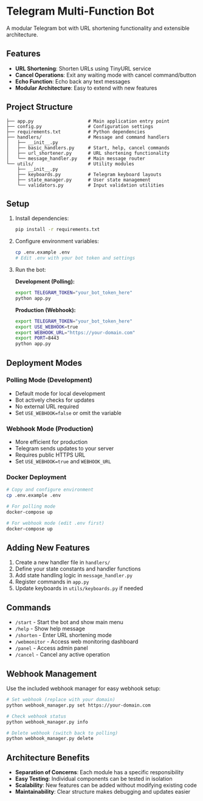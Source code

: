 # Telegram Multi-Function Bot

A modular Telegram bot with URL shortening functionality and extensible architecture.

## Features

- **URL Shortening**: Shorten URLs using TinyURL service
- **Cancel Operations**: Exit any waiting mode with cancel command/button
- **Echo Function**: Echo back any text messages
- **Modular Architecture**: Easy to extend with new features

## Project Structure

```
├── app.py                    # Main application entry point
├── config.py                 # Configuration settings
├── requirements.txt          # Python dependencies
├── handlers/                 # Message and command handlers
│   ├── __init__.py
│   ├── basic_handlers.py     # Start, help, cancel commands
│   ├── url_shortener.py      # URL shortening functionality
│   └── message_handler.py    # Main message router
└── utils/                    # Utility modules
    ├── __init__.py
    ├── keyboards.py          # Telegram keyboard layouts
    ├── state_manager.py      # User state management
    └── validators.py         # Input validation utilities
```

## Setup

1. Install dependencies:
   ```bash
   pip install -r requirements.txt
   ```

2. Configure environment variables:
   ```bash
   cp .env.example .env
   # Edit .env with your bot token and settings
   ```

3. Run the bot:

   **Development (Polling):**
   ```bash
   export TELEGRAM_TOKEN="your_bot_token_here"
   python app.py
   ```

   **Production (Webhook):**
   ```bash
   export TELEGRAM_TOKEN="your_bot_token_here"
   export USE_WEBHOOK=true
   export WEBHOOK_URL="https://your-domain.com"
   export PORT=8443
   python app.py
   ```

## Deployment Modes

### Polling Mode (Development)
- Default mode for local development
- Bot actively checks for updates
- No external URL required
- Set `USE_WEBHOOK=false` or omit the variable

### Webhook Mode (Production)
- More efficient for production
- Telegram sends updates to your server
- Requires public HTTPS URL
- Set `USE_WEBHOOK=true` and `WEBHOOK_URL`

### Docker Deployment
```bash
# Copy and configure environment
cp .env.example .env

# For polling mode
docker-compose up

# For webhook mode (edit .env first)
docker-compose up
```

## Adding New Features

1. Create a new handler file in `handlers/`
2. Define your state constants and handler functions
3. Add state handling logic in `message_handler.py`
4. Register commands in `app.py`
5. Update keyboards in `utils/keyboards.py` if needed

## Commands

- `/start` - Start the bot and show main menu
- `/help` - Show help message
- `/shorten` - Enter URL shortening mode
- `/webmonitor` - Access web monitoring dashboard
- `/panel` - Access admin panel
- `/cancel` - Cancel any active operation

## Webhook Management

Use the included webhook manager for easy webhook setup:

```bash
# Set webhook (replace with your domain)
python webhook_manager.py set https://your-domain.com

# Check webhook status
python webhook_manager.py info

# Delete webhook (switch back to polling)
python webhook_manager.py delete
```

## Architecture Benefits

- **Separation of Concerns**: Each module has a specific responsibility
- **Easy Testing**: Individual components can be tested in isolation
- **Scalability**: New features can be added without modifying existing code
- **Maintainability**: Clear structure makes debugging and updates easier